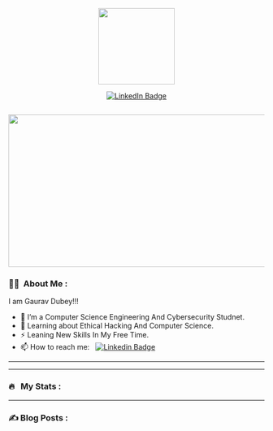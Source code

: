 <p align="center"><img src="https://i.pinimg.com/originals/c3/e1/ff/c3e1ff5e3aebd69d272e465ac69512ce.jpg" width="150"/></p>
<p align="center">
<a href="https://www.linkedin.com/in/gaurav-dubey-54373a224/"><img src="https://img.shields.io/badge/LinkedIn-blue?style=for-the-badge&logo=linkedin&logoColor=white" alt="LinkedIn Badge"></a>
</p>
<p align="center"><img src="https://komarev.com/ghpvc/?username=kakbar&style=flat-square&color=blue" alt=""></p>

<p align="center"><img src="https://i.gifer.com/9hg1.gif" width="600" height="300"  /></p>

### :woman_technologist: &nbsp;About Me :

I am Gaurav Dubey!!!


- 🔭 I’m a Computer Science Engineering And Cybersecurity Studnet.
- 🌱 Learning about Ethical Hacking And Computer Science.
- ⚡ Leaning New Skills In My Free Time.
- 📫 How to reach me: &nbsp; [![Linkedin Badge](https://img.shields.io/badge/-Gaurav-blue?style=flat&logo=Linkedin&logoColor=white)](https://www.linkedin.com/in/gaurav-dubey-54373a224/) 

---

---

### 🔥 &nbsp; My Stats :

---

### ✍️ Blog Posts : 

